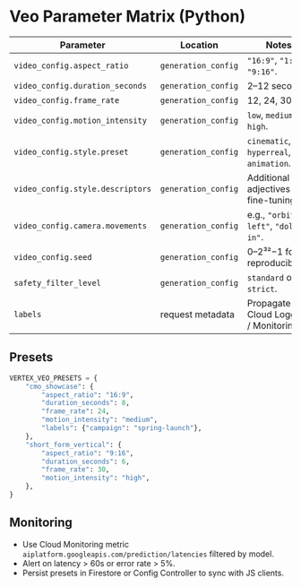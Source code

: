 # Veo Parameter Matrix (Python)

| Parameter | Location | Notes |
| --- | --- | --- |
| `video_config.aspect_ratio` | `generation_config` | `"16:9"`, `"1:1"`, `"9:16"`. |
| `video_config.duration_seconds` | `generation_config` | 2–12 seconds. |
| `video_config.frame_rate` | `generation_config` | 12, 24, 30 fps. |
| `video_config.motion_intensity` | `generation_config` | `low`, `medium`, `high`. |
| `video_config.style.preset` | `generation_config` | `cinematic`, `hyperreal`, `animation`. |
| `video_config.style.descriptors` | `generation_config` | Additional adjectives for fine-tuning. |
| `video_config.camera.movements` | `generation_config` | e.g., `"orbit-left"`, `"dolly-in"`. |
| `video_config.seed` | `generation_config` | 0–2³²−1 for reproducibility. |
| `safety_filter_level` | `generation_config` | `standard` or `strict`. |
| `labels` | request metadata | Propagate to Cloud Logging / Monitoring. |

## Presets

```python
VERTEX_VEO_PRESETS = {
    "cmo_showcase": {
        "aspect_ratio": "16:9",
        "duration_seconds": 8,
        "frame_rate": 24,
        "motion_intensity": "medium",
        "labels": {"campaign": "spring-launch"},
    },
    "short_form_vertical": {
        "aspect_ratio": "9:16",
        "duration_seconds": 6,
        "frame_rate": 30,
        "motion_intensity": "high",
    },
}
```

## Monitoring
- Use Cloud Monitoring metric `aiplatform.googleapis.com/prediction/latencies` filtered by model.
- Alert on latency > 60s or error rate > 5%.
- Persist presets in Firestore or Config Controller to sync with JS clients.
